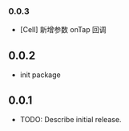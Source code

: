 ### 0.0.3

- [Cell] 新增参数 onTap 回调

## 0.0.2

- init package

## 0.0.1

- TODO: Describe initial release.
